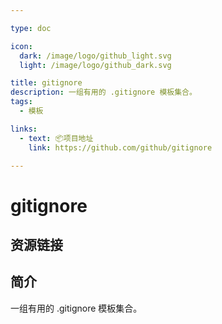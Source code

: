 ```yaml
---

type: doc

icon:
  dark: /image/logo/github_light.svg
  light: /image/logo/github_dark.svg

title: gitignore
description: 一组有用的 .gitignore 模板集合。
tags:
  - 模板

links:
  - text: 📦项目地址
    link: https://github.com/github/gitignore

---
```


<ShowLogo />

# gitignore

<ShowTags />

<ShowBreadcrumb />

## 资源链接

<ShowLinks />

## 简介

一组有用的 .gitignore 模板集合。
